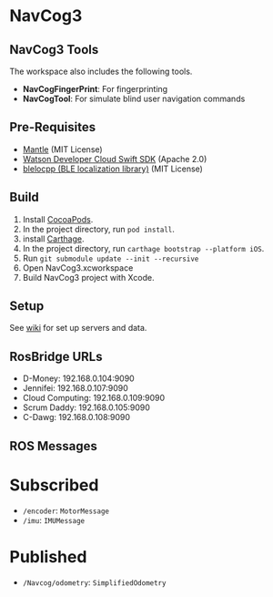 # NavCog3

## NavCog3 Tools
The workspace also includes the following tools.

- **NavCogFingerPrint**: For fingerprinting
- **NavCogTool**: For simulate blind user navigation commands

## Pre-Requisites

- [Mantle](https://github.com/Mantle/Mantle) (MIT License)
- [Watson Developer Cloud Swift SDK](https://github.com/watson-developer-cloud/swift-sdk) (Apache 2.0)
- [blelocpp (BLE localization library)](https://github.com/hulop/blelocpp) (MIT License)

## Build

1. Install [CocoaPods](https://cocoapods.org/).
2. In the project directory, run `pod install`.
3. install [Carthage](https://github.com/Carthage/Carthage).
4. In the project directory, run `carthage bootstrap --platform iOS`.
5. Run `git submodule update --init --recursive`
6. Open NavCog3.xcworkspace
7. Build NavCog3 project with Xcode.

## Setup

See [wiki](https://github.com/hulop/NavCogIOSv3/wiki) for set up servers and data.

## RosBridge URLs
- D-Money: 192.168.0.104:9090
- Jennifei: 192.168.0.107:9090
- Cloud Computing: 192.168.0.109:9090
- Scrum Daddy: 192.168.0.105:9090 
- C-Dawg: 192.168.0.108:9090

## ROS Messages
# Subscribed
- `/encoder`: `MotorMessage`
- `/imu`: `IMUMessage` 
# Published
- `/Navcog/odometry`: `SimplifiedOdometry`  

